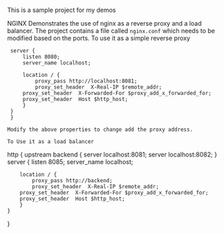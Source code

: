 This is a sample project for my demos

NGINX
   Demonstrates the use of nginx as a reverse proxy and a load balancer.
   The project contains a file called `nginx.conf` which needs to be modified based on the ports.
To use it as a simple reverse proxy   
   ```ttp {
    server {
        listen 8080;
        server_name localhost;

        location / {
            proxy_pass http://localhost:8081;
            proxy_set_header  X-Real-IP $remote_addr;
	    proxy_set_header  X-Forwarded-For $proxy_add_x_forwarded_for;
	    proxy_set_header  Host $http_host;
        }
    }
    }

Modify the above properties to change add the proxy address.

To Use it as a load balancer 

```
http {
upstream backend {
	server localhost:8081;
	server localhost:8082;
}
    server {
        listen 8085;
        server_name localhost;

        location / {
            proxy_pass http://backend;
            proxy_set_header  X-Real-IP $remote_addr;
	    proxy_set_header  X-Forwarded-For $proxy_add_x_forwarded_for;
	    proxy_set_header  Host $http_host;
        }
    }
}
```

    
    
    





